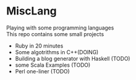 # MiscLang
Playing with some programming languages  
This repo contains some small projects  
<ul>
<li>Ruby in 20 minutes</li>
<li>Some algotrithms in C++(DOING)</li>
<li>Building a blog generator with Haskell (TODO)</li>
<li>some Scala Examples (TODO)</li>
<li>Perl one-liner (TODO)</li>
</ul>
